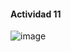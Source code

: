 #### Actividad 11

![image](https://github.com/user-attachments/assets/9319bcc3-e038-47e6-9c53-cb8b1ba37312)
